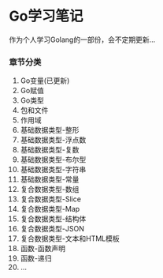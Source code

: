 # Go学习笔记

作为个人学习Golang的一部份，会不定期更新...

### 章节分类
1. Go变量(已更新)
2. Go赋值
3. Go类型
4. 包和文件
5. 作用域
6. 基础数据类型-整形
7. 基础数据类型-浮点数
8. 基础数据类型-复数
9. 基础数据类型-布尔型
10. 基础数据类型-字符串
11. 基础数据类型-常量
12. 复合数据类型-数组
13. 复合数据类型-Slice
14. 复合数据类型-Map
15. 复合数据类型-结构体
16. 复合数据类型-JSON
17. 复合数据类型-文本和HTML模板
18. 函数-函数声明
19. 函数-递归
20. ...
